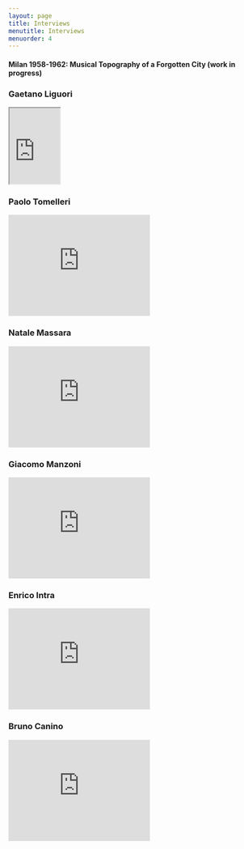 ```yaml
---
layout: page
title: Interviews
menutitle: Interviews
menuorder: 4
---
```


#### Milan 1958-1962: Musical Topography of a Forgotten City (work in progress)


### Gaetano Liguori



<iframe width="100" height="150" src="https://www.youtube.com/embed/-lzNykhh_PU"></iframe>




### Paolo Tomelleri


<iframe width="280" height="200" src="https://www.youtube.com/embed/bBXRV2kQsI4" frameborder="0" allow="autoplay; encrypted-media" allowfullscreen=""></iframe>


### Natale Massara


<iframe width="280" height="200" src="https://www.youtube.com/embed/VsBMWWNWyow" frameborder="0" allow="autoplay; encrypted-media" allowfullscreen=""></iframe>


### Giacomo Manzoni


<iframe width="280" height="200" src="https://www.youtube.com/embed/08PDtNigUvI" frameborder="0" allow="autoplay; encrypted-media" allowfullscreen=""></iframe>


### Enrico Intra


<iframe width="280" height="200" src="https://www.youtube.com/embed/BOB1lLGVd0A" frameborder="0" allow="autoplay; encrypted-media" allowfullscreen=""></iframe>


### Bruno Canino


<iframe width="280" height="200" src="https://www.youtube.com/embed/NsAHcXIyqyk" frameborder="0" allow="autoplay; encrypted-media" allowfullscreen=""></iframe>
